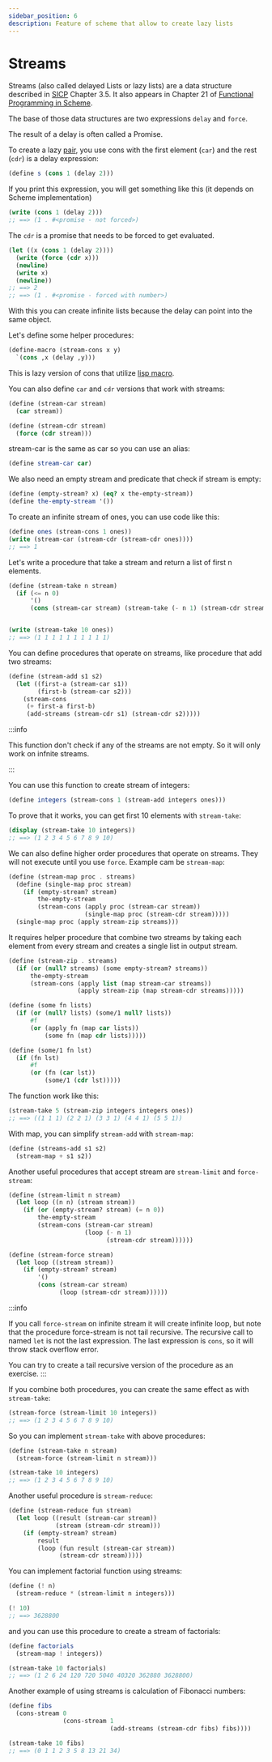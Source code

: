 ```yaml
---
sidebar_position: 6
description: Feature of scheme that allow to create lazy lists
---
```


# Streams

Streams (also called delayed Lists or lazy lists) are a data structure described in
[SICP](https://web.mit.edu/6.001/6.037/sicp.pdf) Chapter 3.5. It also appears in Chapter 21 of
[Functional Programming in Scheme](https://people.cs.aau.dk/~normark/prog3-03/html/notes/eval-order_themes-delay-stream-section.html).

The base of those data structures are two expressions `delay` and `force`.

The result of a delay is often called a Promise.

To create a lazy [pair](/docs/scheme-intro/data-types#pairs), you use cons with the first element
(`car`) and the rest (`cdr`) is a delay expression:

```scheme
(define s (cons 1 (delay 2)))
```

If you print this expression, you will get something like this (it depends on Scheme implementation)

```scheme
(write (cons 1 (delay 2)))
;; ==> (1 . #<promise - not forced>)
```

The `cdr` is a promise that needs to be forced to get evaluated.

```scheme
(let ((x (cons 1 (delay 2))))
  (write (force (cdr x)))
  (newline)
  (write x)
  (newline))
;; ==> 2
;; ==> (1 . #<promise - forced with number>)
```

With this you can create infinite lists because the delay can point into the same object.

Let's define some helper procedures:

```scheme
(define-macro (stream-cons x y)
  `(cons ,x (delay ,y)))
```

This is lazy version of cons that utilize [lisp macro](/docs/scheme-intro/macros).

You can also define `car` and `cdr` versions that work with streams:

```scheme
(define (stream-car stream)
  (car stream))

(define (stream-cdr stream)
  (force (cdr stream)))
```

stream-car is the same as car so you can use an alias:

```scheme
(define stream-car car)
```

We also need an empty stream and predicate that check if stream is empty:

```scheme
(define (empty-stream? x) (eq? x the-empty-stream))
(define the-empty-stream '())
```

To create an infinite stream of ones, you can use code like this:

```scheme
(define ones (stream-cons 1 ones))
(write (stream-car (stream-cdr (stream-cdr ones))))
;; ==> 1
```

Let's write a procedure that take a stream and return a list of first n elements.

```scheme
(define (stream-take n stream)
  (if (<= n 0)
      '()
      (cons (stream-car stream) (stream-take (- n 1) (stream-cdr stream)))))


(write (stream-take 10 ones))
;; ==> (1 1 1 1 1 1 1 1 1 1)
```

You can define procedures that operate on streams, like procedure that add two streams:

```scheme
(define (stream-add s1 s2)
  (let ((first-a (stream-car s1))
        (first-b (stream-car s2)))
    (stream-cons
     (+ first-a first-b)
     (add-streams (stream-cdr s1) (stream-cdr s2)))))
```

:::info

This function don't check if any of the streams are not empty. So it will only work on infnite streams.

:::

You can use this function to create stream of integers:

```scheme
(define integers (stream-cons 1 (stream-add integers ones)))
```

To prove that it works, you can get first 10 elements with `stream-take`:

```scheme
(display (stream-take 10 integers))
;; ==> (1 2 3 4 5 6 7 8 9 10)
```

We can also define higher order procedures that operate on streams. They will not execute until you
use `force`. Example cam be `stream-map`:

```scheme
(define (stream-map proc . streams)
  (define (single-map proc stream)
    (if (empty-stream? stream)
        the-empty-stream
        (stream-cons (apply proc (stream-car stream))
                     (single-map proc (stream-cdr stream)))))
  (single-map proc (apply stream-zip streams)))
```

It requires helper procedure that combine two streams by taking each element from every stream and
creates a single list in output stream.

```scheme
(define (stream-zip . streams)
  (if (or (null? streams) (some empty-stream? streams))
      the-empty-stream
      (stream-cons (apply list (map stream-car streams))
                   (apply stream-zip (map stream-cdr streams)))))

(define (some fn lists)
  (if (or (null? lists) (some/1 null? lists))
      #f
      (or (apply fn (map car lists))
          (some fn (map cdr lists)))))

(define (some/1 fn lst)
  (if (fn lst)
      #f
      (or (fn (car lst))
          (some/1 (cdr lst)))))
```

The function work like this:

```scheme
(stream-take 5 (stream-zip integers integers ones))
;; ==> ((1 1 1) (2 2 1) (3 3 1) (4 4 1) (5 5 1))
```

With map, you can simplify `stream-add` with `stream-map`:

```scheme
(define (streams-add s1 s2)
  (stream-map + s1 s2))
```

Another useful procedures that accept stream are `stream-limit` and `force-stream`:

```scheme
(define (stream-limit n stream)
  (let loop ((n n) (stream stream))
    (if (or (empty-stream? stream) (= n 0))
        the-empty-stream
        (stream-cons (stream-car stream)
                     (loop (- n 1)
                           (stream-cdr stream))))))

(define (stream-force stream)
  (let loop ((stream stream))
    (if (empty-stream? stream)
        '()
        (cons (stream-car stream)
              (loop (stream-cdr stream))))))
```

:::info

If you call `force-stream` on infinite stream it will create infinite loop, but note that the
procedure force-stream is not tail recursive. The recursive call to named `let` is not the last
expression. The last expression is `cons`, so it will throw stack overflow error.

You can try to create a tail recursive version of the procedure as an exercise.
:::

If you combine both procedures, you can create the same effect as with `stream-take`:

```scheme
(stream-force (stream-limit 10 integers))
;; ==> (1 2 3 4 5 6 7 8 9 10)
```

So you can implement `stream-take` with above procedures:

```scheme
(define (stream-take n stream)
  (stream-force (stream-limit n stream)))

(stream-take 10 integers)
;; ==> (1 2 3 4 5 6 7 8 9 10)
```

Another useful procedure is `stream-reduce`:

```scheme
(define (stream-reduce fun stream)
  (let loop ((result (stream-car stream))
             (stream (stream-cdr stream)))
    (if (empty-stream? stream)
        result
        (loop (fun result (stream-car stream))
              (stream-cdr stream)))))
```

You can implement factorial function using streams:

```scheme
(define (! n)
  (stream-reduce * (stream-limit n integers)))

(! 10)
;; ==> 3628800
```

and you can use this procedure to create a stream of factorials:

```scheme
(define factorials
  (stream-map ! integers))

(stream-take 10 factorials)
;; ==> (1 2 6 24 120 720 5040 40320 362880 3628800)
```

Another example of using streams is calculation of Fibonacci numbers:

```scheme
(define fibs
  (cons-stream 0
               (cons-stream 1
                            (add-streams (stream-cdr fibs) fibs))))

(stream-take 10 fibs)
;; ==> (0 1 1 2 3 5 8 13 21 34)
```
